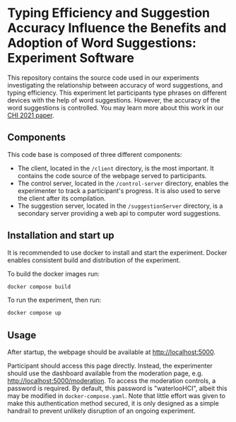 # Typing Efficiency and Suggestion Accuracy Influence the Benefits and Adoption of Word Suggestions: Experiment Software

This repository contains the source code used in our experiments investigating the relationship between accuracy of word suggestions, and typing efficiency.
This experiment let participants type phrases on different devices with the help of word suggestions. However, the accuracy of the word suggestions is controlled. You may learn more about this work in our [CHI 2021 paper](https://doi.org/10.1145/3411764.3445725).

## Components

This code base is composed of three different components:

- The client, located in the `/client` directory, is the most important. It contains the code source of the webpage served to participants.
- The control server, located in the `/control-server` directory, enables the experimenter to track a participant's progress. It is also used to serve the client after its compilation.
- The suggestion server, located in the `/suggestionServer` directory, is a secondary server providing a web api to computer word suggestions.

## Installation and start up

It is recommended to use docker to install and start the experiment.
Docker enables consistent build and distribution of the experiment.

To build the docker images run:

```sh
docker compose build
```

To run the experiment, then run:

```sh
docker compose up
```

## Usage

After startup, the webpage should be available at [http://localhost:5000](http://localhost:5000).

Participant should access this page directly. Instead, the experimenter should use the dashboard available from the moderation page, e.g. [http://localhost:5000/moderation](http://localhost:5000/moderation). To access the moderation controls, a password is required. By default, this password is "waterlooHCI", albeit this may be modified in `docker-compose.yaml`. Note that little effort was given to make this authentication method secured, it is only designed as a simple handrail to prevent unlikely disruption of an ongoing experiment.
